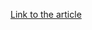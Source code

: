 [Link to the article](https://0ffset.net/reverse-engineering/malware-analysis/hancitor-maldoc-analysis/)
